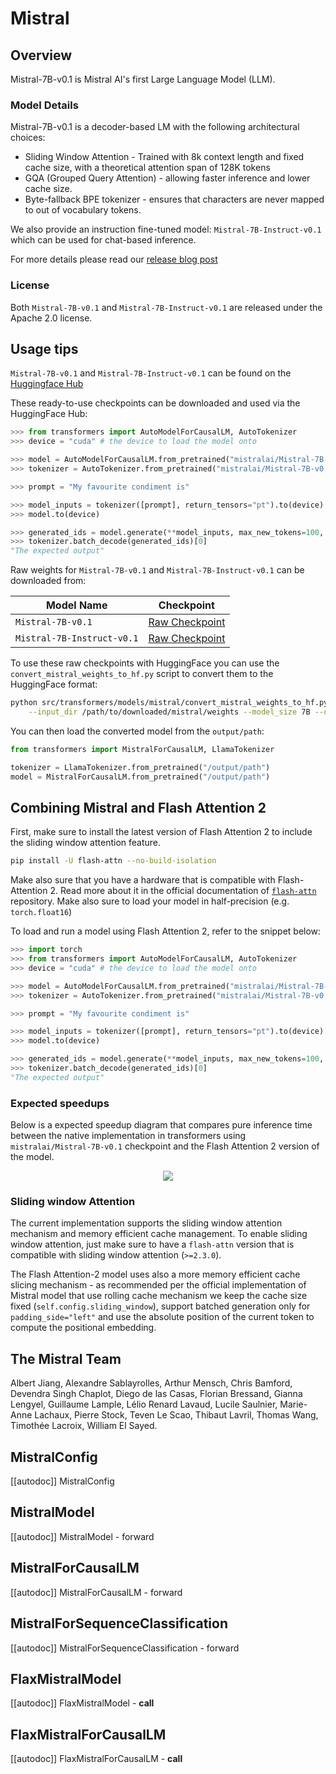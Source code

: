 <!--Copyright 2023 Mistral AI and The HuggingFace Team. All rights reserved.

Licensed under the Apache License, Version 2.0 (the "License"); you may not use this file except in compliance with
the License. You may obtain a copy of the License at

http://www.apache.org/licenses/LICENSE-2.0

Unless required by applicable law or agreed to in writing, software distributed under the License is distributed on
an "AS IS" BASIS, WITHOUT WARRANTIES OR CONDITIONS OF ANY KIND, either express or implied. See the License for the
specific language governing permissions and limitations under the License.

⚠️ Note that this file is in Markdown but contain specific syntax for our doc-builder (similar to MDX) that may not be
rendered properly in your Markdown viewer.

-->

# Mistral

## Overview

Mistral-7B-v0.1 is Mistral AI's first Large Language Model (LLM). 

### Model Details

Mistral-7B-v0.1 is a decoder-based LM with the following architectural choices:
* Sliding Window Attention - Trained with 8k context length and fixed cache size, with a theoretical attention span of 128K tokens
* GQA (Grouped Query Attention) - allowing faster inference and lower cache size.
* Byte-fallback BPE tokenizer - ensures that characters are never mapped to out of vocabulary tokens.

We also provide an instruction fine-tuned model: `Mistral-7B-Instruct-v0.1` which can be used for chat-based inference.

For more details please read our [release blog post](https://mistral.ai/news/announcing-mistral-7b/)

### License

Both `Mistral-7B-v0.1` and `Mistral-7B-Instruct-v0.1` are released under the Apache 2.0 license.

## Usage tips

`Mistral-7B-v0.1` and `Mistral-7B-Instruct-v0.1` can be found on the [Huggingface Hub](https://huggingface.co/mistralai)

These ready-to-use checkpoints can be downloaded and used via the HuggingFace Hub:

```python
>>> from transformers import AutoModelForCausalLM, AutoTokenizer
>>> device = "cuda" # the device to load the model onto

>>> model = AutoModelForCausalLM.from_pretrained("mistralai/Mistral-7B-v0.1")
>>> tokenizer = AutoTokenizer.from_pretrained("mistralai/Mistral-7B-v0.1")

>>> prompt = "My favourite condiment is"

>>> model_inputs = tokenizer([prompt], return_tensors="pt").to(device)
>>> model.to(device)

>>> generated_ids = model.generate(**model_inputs, max_new_tokens=100, do_sample=True)
>>> tokenizer.batch_decode(generated_ids)[0]
"The expected output"
```

Raw weights for `Mistral-7B-v0.1` and `Mistral-7B-Instruct-v0.1` can be downloaded from:

| Model Name                 | Checkpoint                                                                              |
|----------------------------|-----------------------------------------------------------------------------------------|
| `Mistral-7B-v0.1`          | [Raw Checkpoint](https://files.mistral-7b-v0-1.mistral.ai/mistral-7B-v0.1.tar)          |
| `Mistral-7B-Instruct-v0.1` | [Raw Checkpoint](https://files.mistral-7b-v0-1.mistral.ai/mistral-7B-instruct-v0.1.tar) |


To use these raw checkpoints with HuggingFace you can use the `convert_mistral_weights_to_hf.py` script to convert them to the HuggingFace format:

```bash
python src/transformers/models/mistral/convert_mistral_weights_to_hf.py \
    --input_dir /path/to/downloaded/mistral/weights --model_size 7B --output_dir /output/path
```

You can then load the converted model from the `output/path`:

```python
from transformers import MistralForCausalLM, LlamaTokenizer

tokenizer = LlamaTokenizer.from_pretrained("/output/path")
model = MistralForCausalLM.from_pretrained("/output/path")
```

## Combining Mistral and Flash Attention 2

First, make sure to install the latest version of Flash Attention 2 to include the sliding window attention feature.

```bash
pip install -U flash-attn --no-build-isolation
```

Make also sure that you have a hardware that is compatible with Flash-Attention 2. Read more about it in the official documentation of [`flash-attn`](https://github.com/Dao-AILab/flash-attention) repository. Make also sure to load your model in half-precision (e.g. `torch.float16`)

To load and run a model using Flash Attention 2, refer to the snippet below:

```python
>>> import torch
>>> from transformers import AutoModelForCausalLM, AutoTokenizer
>>> device = "cuda" # the device to load the model onto

>>> model = AutoModelForCausalLM.from_pretrained("mistralai/Mistral-7B-v0.1", torch_dtype=torch.float16, attn_implementation="flash_attention_2")
>>> tokenizer = AutoTokenizer.from_pretrained("mistralai/Mistral-7B-v0.1")

>>> prompt = "My favourite condiment is"

>>> model_inputs = tokenizer([prompt], return_tensors="pt").to(device)
>>> model.to(device)

>>> generated_ids = model.generate(**model_inputs, max_new_tokens=100, do_sample=True)
>>> tokenizer.batch_decode(generated_ids)[0]
"The expected output"
```

### Expected speedups

Below is a expected speedup diagram that compares pure inference time between the native implementation in transformers using `mistralai/Mistral-7B-v0.1` checkpoint and the Flash Attention 2 version of the model.

<div style="text-align: center">
<img src="https://huggingface.co/datasets/ybelkada/documentation-images/resolve/main/mistral-7b-inference-large-seqlen.png">
</div>

### Sliding window Attention

The current implementation supports the sliding window attention mechanism and memory efficient cache management. 
To enable sliding window attention, just make sure to have a `flash-attn` version that is compatible with sliding window attention (`>=2.3.0`). 

The Flash Attention-2 model uses also a more memory efficient cache slicing mechanism - as recommended per the official implementation of Mistral model that use rolling cache mechanism we keep the cache size fixed (`self.config.sliding_window`), support batched generation only for `padding_side="left"` and use the absolute position of the current token to compute the positional embedding.

## The Mistral Team

Albert Jiang, Alexandre Sablayrolles, Arthur Mensch, Chris Bamford, Devendra Singh Chaplot, Diego de las Casas, Florian Bressand, Gianna Lengyel, Guillaume Lample, Lélio Renard Lavaud, Lucile Saulnier, Marie-Anne Lachaux, Pierre Stock, Teven Le Scao, Thibaut Lavril, Thomas Wang, Timothée Lacroix, William El Sayed.

## MistralConfig

[[autodoc]] MistralConfig

## MistralModel

[[autodoc]] MistralModel
    - forward

## MistralForCausalLM

[[autodoc]] MistralForCausalLM
    - forward

## MistralForSequenceClassification

[[autodoc]] MistralForSequenceClassification
    - forward

## FlaxMistralModel

[[autodoc]] FlaxMistralModel
    - __call__

## FlaxMistralForCausalLM

[[autodoc]] FlaxMistralForCausalLM
    - __call__
